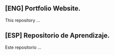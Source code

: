 ## [ENG] Portfolio Website.
This repository ...

## [ESP] Repositorio de Aprendizaje.
Este repositorio ...
